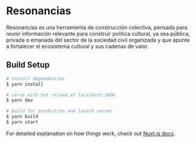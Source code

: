 # Resonancias
Resonancias es una herramienta de construcción colectiva, pensada para reunir información relevante para construir política cultural, ya sea pública, privada o emanada del sector de la sociedad civil organizada y que apunte a fortalecer el ecosistema cultural y sus cadenas de valor.

## Build Setup

```bash
# install dependencies
$ yarn install

# serve with hot reload at localhost:3000
$ yarn dev

# build for production and launch server
$ yarn build
$ yarn start
```

For detailed explanation on how things work, check out [Nuxt.js docs](https://nuxtjs.org).
